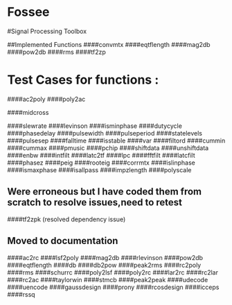 # Fossee
#Signal Processing Toolbox

##Implemented Functions
####convmtx
####eqtflength
####mag2db
####pow2db
####rms
####tf2zp

# Test Cases for functions :
####ac2poly
####poly2ac

####midcross

####slewrate
####levinson
####isminphase
####dutycycle
####phasedelay
####pulsewidth
####pulseperiod
####statelevels
####pulsesep
####falltime
####isstable
####var
####filtord
####cummin
####cummax
####pmusic
####pchip
####shiftdata
####unshiftdata
####enbw
####intfilt
####latc2tf
####lpc
####fftfilt
####latcfilt
####phasez
####peig
####rooteig
####corrmtx
####islinphase
####ismaxphase
####isallpass
####impzlength
####polyscale

## Were erroneous but I have coded them from scratch to resolve issues,need to retest
####tf2zpk (resolved dependency issue)




## Moved to documentation
####ac2rc
####lsf2poly
####mag2db
####rlevinson
####pow2db
####eqtflength 
####db
####db2pow
####peak2rms
####rc2poly
####rms
####schurrc
####poly2lsf
####poly2rc
####lar2rc
####rc2lar
####rc2ac
####taylorwin
####stmcb
####peak2peak
####udecode
####uencode
####gaussdesign
####prony
####rcosdesign
####icceps
####rssq